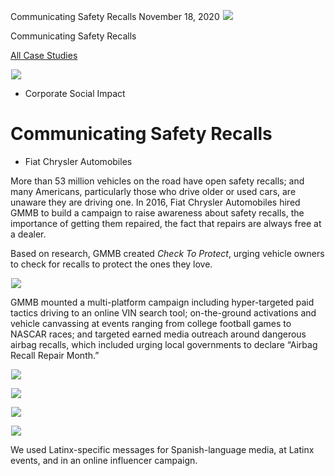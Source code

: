 



Communicating Safety Recalls
November 18, 2020
![](data:image/gif;base64,R0lGODlhAQABAAAAACH5BAEKAAEALAAAAAABAAEAAAICTAEAOw==)![](https://www.gmmb.com/wp-content/uploads/2020/11/FCA_P.jpg)



Communicating Safety Recalls






[All Case Studies](/case-studies/)













![](data:image/gif;base64,R0lGODlhAQABAAAAACH5BAEKAAEALAAAAAABAAEAAAICTAEAOw==)![](https://www.gmmb.com/wp-content/uploads/2020/11/FCA_P-468x534.jpg) 










* Corporate Social Impact













Communicating Safety Recalls
============================

 










* Fiat Chrysler Automobiles














More than 53 million vehicles on the road have open safety recalls; and many Americans, particularly those who drive older or used cars, are unaware they are driving one. In 2016, Fiat Chrysler Automobiles hired GMMB to build a campaign to raise awareness about safety recalls, the importance of getting them repaired, the fact that repairs are always free at a dealer.

 

















Based on research, GMMB created *Check To Protect*, urging vehicle owners to check for recalls to protect the ones they love. 

 











![](data:image/gif;base64,R0lGODlhAQABAAAAACH5BAEKAAEALAAAAAABAAEAAAICTAEAOw==)![](https://www.gmmb.com/wp-content/uploads/2020/11/FCA_1920x1080_posters-868x488.jpg) 

















GMMB mounted a multi-platform campaign including hyper-targeted paid tactics driving to an online VIN search tool; on-the-ground activations and vehicle canvassing at events ranging from college football games to NASCAR races; and targeted earned media outreach around dangerous airbag recalls, which included urging local governments to declare “Airbag Recall Repair Month.”

 

















![](data:image/gif;base64,R0lGODlhAQABAAAAACH5BAEKAAEALAAAAAABAAEAAAICTAEAOw==)![](https://www.gmmb.com/wp-content/uploads/2020/11/FCA_1920x1080_website.jpg) 

















![](data:image/gif;base64,R0lGODlhAQABAAAAACH5BAEKAAEALAAAAAABAAEAAAICTAEAOw==)![](https://www.gmmb.com/wp-content/uploads/2020/11/FCA_1920x1080_Events-1441x810.jpg) 

















![](data:image/gif;base64,R0lGODlhAQABAAAAACH5BAEKAAEALAAAAAABAAEAAAICTAEAOw==)![](https://www.gmmb.com/wp-content/uploads/2020/11/FCA_1920x1080_FB-1441x810.jpg) 

















![](data:image/gif;base64,R0lGODlhAQABAAAAACH5BAEKAAEALAAAAAABAAEAAAICTAEAOw==)![](https://www.gmmb.com/wp-content/uploads/2020/11/FCA_1920x1080_banners-1024x576.jpg) 











We used Latinx-specific messages for Spanish-language media, at Latinx events, and in an online influencer campaign.

 

















